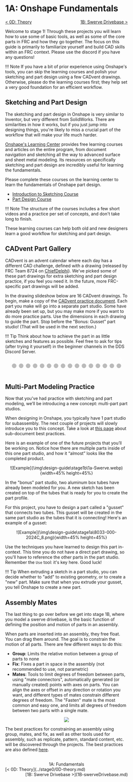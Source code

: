 <style>
.right{
    float:right;
}
.center{
    text-align:center;
}
.left{
    float:left;
}
* {box-sizing:border-box}

/* Slideshow container */
.slideshow-container {
  max-width: 1000px;
  position: relative;
  margin: auto;
}

/* Hide the images by default */
.mySlides {
  display: none;
}

/* Next & previous buttons */
.prev, .next {
  cursor: pointer;
  position: absolute;
  top: 50%;
  width: auto;
  margin-top: -22px;
  padding: 16px;
  color: white;
  font-weight: bold;
  font-size: 18px;
  transition: 0.6s ease;
  border-radius: 0 3px 3px 0;
  user-select: none;
}

/* Position the "next button" to the right */
.next {
  right: 0;
  border-radius: 3px 0 0 3px;
}

/* On hover, add a black background color with a little bit see-through */
.prev:hover, .next:hover {
  background-color: rgba(0,0,0,0.8);
}

/* Caption text */
.text {
  color: #f2f2f2;
  font-size: 15px;
  padding: 8px 12px;
  position: absolute;
  bottom: 8px;
  width: 100%;
  text-align: center;
}

/* Number text (1/3 etc) */
.numbertext {
  color: #f2f2f2;
  font-size: 12px;
  padding: 8px 12px;
  position: absolute;
  top: 0;
}

/* The dots/bullets/indicators */
.dot {
  cursor: pointer;
  height: 15px;
  width: 15px;
  margin: 0 2px;
  background-color: #bbb;
  border-radius: 50%;
  display: inline-block;
  transition: background-color 0.6s ease;
}

.active, .dot:hover {
  background-color: #717171;
}

/* Fading animation */
.fade {
  animation-name: fade;
  animation-duration: 0.25s;
}

@keyframes fade {
  from {opacity: .4}
  to {opacity: 1}
}
</style>


# 1A: Onshape Fundamentals

<span class="left">[< 0D: Theory](../stage0/0D-theory.md)</span> <span class="right">[1B: Swerve Drivebase >](1B-swerveDrivebase.md)</span>
<br>

Welcome to stage 1! Through these projects you will learn how to use some of basic tools, as well as some of the core parts in FRC and how they go together. The focus on this guide is primarily to familiarize yourself and build CAD skills within an FRC context. Please use the discord if you have any questions!

!!! Note
    If you have a bit of prior experience using Onshape's tools, you can skip the learning courses and polish your sketching and part design using a few CADvent drawings. Otherwise, please do the learning courses first; they help set a very good foundation for an efficient workflow.

## Sketching and Part Design

The sketching and part design in Onshape is very similar to Inventor, but very different from SolidWorks. There are similarities in how it works, but if you just jump into designing things, you're likely to miss a crucial part of the workflow that will make your life much harder.

[Onshape's Learning Center](https://learn.onshape.com/) provides free learning courses and articles on the entire program, from document navigation and sketching all the way to advanced surface and sheet metal modeling. Its resources on specifically sketching and part design are incredibly useful for learning the fundamentals.

Please complete these courses on the learning center to learn the fundamentals of Onshape part design. 

- [Introduction to Sketching Course](https://learn.onshape.com/courses/introduction-to-sketching)
- [Part Design Course](https://learn.onshape.com/courses/fundamentals-part-design-using-part-studios)

!!! Note
    The structure of the courses includes a few short videos and a practice per set of concepts, and don't take long to finish.

These learning courses can help both old and new designers learn a good workflow for sketching and part design.

## CADvent Part Gallery
CADvent is an advent calendar where each day has a different CAD challenge, defined with a drawing (released by FRC Team 8724 on [ChiefDelphi](https://www.chiefdelphi.com/t/cadvent-2023-2024/446060)). We've picked some of these part drawings for extra sketching and part design practice, if you feel you need it. In the future, more FRC-specific part drawings will be added. 

In the drawing slideshow below are 16 CADvent drawings. To begin, make a copy of the [CADvent practice document](https://cad.onshape.com/documents/6af40b750516bfd9d86b2203/w/1a10c33aa547ad764e1c876c/e/d57a1b029a59e3fa8c410591). Each part you make will go into a separate part studio. Some have already been set up, but you may make more if you want to do more practice parts. Use the dimensions in each drawing to guide the part. Stop before the "Bonus: Gusset" part studio! (That will be used in the next section.)

!!! Tip
    Think about how to achieve the part in as little sketches and features as possible. Feel free to ask for tips (after trying it yourself) in the beginner channels in the DDS Discord Server.

<!-- Slideshow container -->
<div class="slideshow-container">

  <!-- Full-width images with number and caption text -->
  <div class="mySlides fade">
    <img src="/img/design-guide/stage1a/cadvents/cadvent1.webp" style="width:100%">
  </div>

  <div class="mySlides fade">
    <img src="/img/design-guide/stage1a/cadvents/cadvent2.webp" style="width:100%">
  </div>

  <div class="mySlides fade">
    <img src="/img/design-guide/stage1a/cadvents/cadvent3.webp" style="width:100%">
  </div>
  
  <div class="mySlides fade">
    <img src="/img/design-guide/stage1a/cadvents/cadvent4.webp" style="width:100%">
  </div>

  <div class="mySlides fade">
    <img src="/img/design-guide/stage1a/cadvents/cadvent5.webp" style="width:100%">
  </div>

  <div class="mySlides fade">
    <img src="/img/design-guide/stage1a/cadvents/cadvent6.webp" style="width:100%">
  </div>

  <div class="mySlides fade">
    <img src="/img/design-guide/stage1a/cadvents/cadvent7.webp" style="width:100%">
  </div>

  <div class="mySlides fade">
    <img src="/img/design-guide/stage1a/cadvents/cadvent8.webp" style="width:100%">
  </div>

  <div class="mySlides fade">
    <img src="/img/design-guide/stage1a/cadvents/cadvent9.webp" style="width:100%">
  </div>

  <div class="mySlides fade">
    <img src="/img/design-guide/stage1a/cadvents/cadvent10.webp" style="width:100%">
  </div>

  <div class="mySlides fade">
    <img src="/img/design-guide/stage1a/cadvents/cadvent11.webp" style="width:100%">
  </div>
  
  <div class="mySlides fade">
    <img src="/img/design-guide/stage1a/cadvents/cadvent12.webp" style="width:100%">
  </div>
  
  <div class="mySlides fade">
    <img src="/img/design-guide/stage1a/cadvents/cadvent13.webp" style="width:100%">
  </div>
  
  <div class="mySlides fade">
    <img src="/img/design-guide/stage1a/cadvents/cadvent14.webp" style="width:100%">
  </div>
  
  <div class="mySlides fade">
    <img src="/img/design-guide/stage1a/cadvents/cadvent15.webp" style="width:100%">
  </div>

  <div class="mySlides fade">
    <img src="/img/design-guide/stage1a/cadvents/cadvent16.webp" style="width:100%">
  </div>

  <!-- Next and previous buttons -->
  <a class="prev" onclick="plusSlides(-1)">&#10094;</a>
  <a class="next" onclick="plusSlides(1)">&#10095;</a>
</div>
<br>

<!-- The dots/circles -->
<div style="text-align:center">
  <span class="dot" onclick="currentSlide(1)"></span>
  <span class="dot" onclick="currentSlide(2)"></span>
  <span class="dot" onclick="currentSlide(3)"></span>
  <span class="dot" onclick="currentSlide(4)"></span>
  <span class="dot" onclick="currentSlide(5)"></span>
  <span class="dot" onclick="currentSlide(6)"></span>
  <span class="dot" onclick="currentSlide(7)"></span>
  <span class="dot" onclick="currentSlide(8)"></span>
  <span class="dot" onclick="currentSlide(9)"></span>
  <span class="dot" onclick="currentSlide(10)"></span>
  <span class="dot" onclick="currentSlide(11)"></span>
  <span class="dot" onclick="currentSlide(12)"></span>
  <span class="dot" onclick="currentSlide(13)"></span>
  <span class="dot" onclick="currentSlide(14)"></span>
  <span class="dot" onclick="currentSlide(15)"></span>
  <span class="dot" onclick="currentSlide(16)"></span>
</div>
<br>


## Multi-Part Modeling Practice

Now that you've had practice with sketching and part modeling, we’ll be introducing a new concept: multi-part part studios.

When designing in Onshape, you typically have 1 part studio for subassembly. The next couple of projects will slowly introduce you to this concept. Take a look at [this page](../../../design-standards/pages/sub-document-setup.md) about sub-document best practices.

Here is an example of one of the future projects that you’ll be working on. Notice how there are multiple parts inside of this one part studio, and how it “almost” looks like the completed product.

<center>![Example](\img\design-guide\stage1b\1a-Swerve.webp){width=45% height=45%}</center>

In the "bonus" part studio, two aluminum box tubes have already been modeled for you. A new sketch has been created on top of the tubes that is ready for you to create the part profile.

For this project, you have to design a part called a "gusset" that connects two tubes. This gusset will be created in the same part studio as the tubes that it is connecting! Here's an example of a gusset:

<center>![Example](\img\design-guide\stage1a\8033-000-2024C_8.png){width=45% height=45%}</center>

Use the techniques you have learned to design this part in-context. This time you do not have a direct part drawing, so you'll have to reference the other parts in the part studio. Remember the ```Use``` tool: it's key here. Good luck!

!!! Tip
    When extruding a sketch in a part studio, you can decide whether to "add" to existing geometry, or to create a "new" part. Make sure that when you extrude your gusset, you tell Onshape to create a new part.

## Assembly Mates
The last thing to go over before we get into stage 1B, where you model a swerve drivebase, is the basic function of defining the position and motion of parts in an assembly. 

When parts are inserted into an assembly, they free float. You can drag them around. The goal is to constrain the motion of all parts. There are few different ways to do this:

- **Group**: Limits the relative motion between a group of parts to none
- **Fix**: Fixes a part in space in the assembly (not recommended to use, not parametric)
- **Mates**: Tools to limit degrees of freedom between parts, using "mate connectors", automatically generated (or manually created) points with axes on parts. You can align the axes or offset in any direction or rotation you want, and different types of mates constrain different degrees of freedom. The "Fasten" mate is the most common and easy one, and limits all degrees of freedom between two parts with a single mate.

<center><img src="\img\design-guide\stage1a\mateConnectors.webp"></center>

The best practices for constraining an assembly using group, mates, and fix, as well as other tools used for assembly, such as replicate, pattern, standard content, etc. will be discovered through the projects. The best practices are also defined [here](../../../design-standards/pages/assembly-setup.md).


<br>
<center>1A: Fundamentals</center> 
<span class="left">[< 0D: Theory](../stage0/0D-theory.md)</span> <span class="right">[1B: Swerve Drivebase >](1B-swerveDrivebase.md)</span>
<br>
<br>

<script>
let slideIndex = 1;
showSlides(slideIndex);

// Next/previous controls
function plusSlides(n) {
  showSlides(slideIndex += n);
}

// Thumbnail image controls
function currentSlide(n) {
  showSlides(slideIndex = n);
}

function showSlides(n) {
  let i;
  let slides = document.getElementsByClassName("mySlides");
  let dots = document.getElementsByClassName("dot");
  if (n > slides.length) {slideIndex = 1}
  if (n < 1) {slideIndex = slides.length}
  for (i = 0; i < slides.length; i++) {
    slides[i].style.display = "none";
  }
  for (i = 0; i < dots.length; i++) {
    dots[i].className = dots[i].className.replace(" active", "");
  }
  slides[slideIndex-1].style.display = "block";
  dots[slideIndex-1].className += " active";
}
</script>
